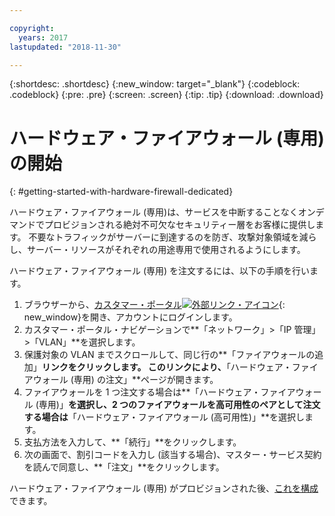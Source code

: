 ```yaml
---

copyright:
  years: 2017
lastupdated: "2018-11-30"

---
```


{:shortdesc: .shortdesc}
{:new_window: target="_blank"}
{:codeblock: .codeblock}
{:pre: .pre}
{:screen: .screen}
{:tip: .tip}
{:download: .download}

# ハードウェア・ファイアウォール (専用) の開始
{: #getting-started-with-hardware-firewall-dedicated}

ハードウェア・ファイアウォール (専用)は、サービスを中断することなくオンデマンドでプロビジョンされる絶対不可欠なセキュリティー層をお客様に提供します。 不要なトラフィックがサーバーに到達するのを防ぎ、攻撃対象領域を減らし、サーバー・リソースがそれぞれの用途専用で使用されるようにします。  

ハードウェア・ファイアウォール (専用) を注文するには、以下の手順を行います。

1. ブラウザーから、[カスタマー・ポータル![外部リンク・アイコン](../../icons/launch-glyph.svg "外部リンク・アイコン")](https://control.softlayer.com/){: new_window}を開き、アカウントにログインします。
2. カスタマー・ポータル・ナビゲーションで**「ネットワーク」>「IP 管理」>「VLAN」**を選択します。
3. 保護対象の VLAN までスクロールして、同じ行の**「ファイアウォールの追加」**リンクをクリックします。 このリンクにより、**「ハードウェア・ファイアウォール (専用) の注文」**ページが開きます。
4. ファイアウォールを 1 つ注文する場合は**「ハードウェア・ファイアウォール (専用)」**を選択し、2 つのファイアウォールを高可用性のペアとして注文する場合は**「ハードウェア・ファイアウォール (高可用性)」**を選択します。
5. 支払方法を入力して、**「続行」**をクリックします。
6. 次の画面で、割引コードを入力し (該当する場合)、マスター・サービス契約を読んで同意し、**「注文」**をクリックします。 

ハードウェア・ファイアウォール (専用) がプロビジョンされた後、[これを構成](/docs/infrastructure/hardware-firewall-dedicated?topic=hardware-firewall-dedicated-configuring-the-hardware-firewall-dedicated-)できます。
